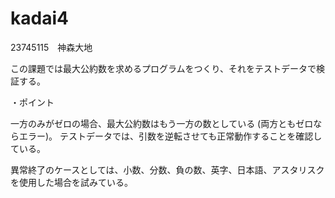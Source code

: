 # kadai4

23745115　神森大地

この課題では最大公約数を求めるプログラムをつくり、それをテストデータで検証する。

・ポイント

一方のみがゼロの場合、最大公約数はもう一方の数としている
(両方ともゼロならエラー)。
テストデータでは、引数を逆転させても正常動作することを確認している。

異常終了のケースとしては、小数、分数、負の数、英字、日本語、アスタリスクを使用した場合を試みている。

